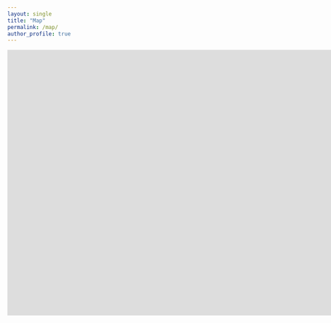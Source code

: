 ```yaml
---
layout: single
title: "Map"
permalink: /map/
author_profile: true
---
```


<iframe width="1900" height="600" frameborder="0" title="Felt Map" src="https://felt.com/embed/map/Bar-Storey-Map-9Ari0azFJScWJmEXwpK9CE9CB?loc=32.51%2C-14.4%2C3z&legend=0&logo=1&link=1" referrerpolicy="strict-origin-when-cross-origin"></iframe>
